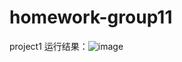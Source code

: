 # homework-group11
project1
运行结果：![image](https://github.com/zsygroup11num1/homework-group11/assets/129477117/687aca57-79f3-4d08-96d1-8eb0c960709f)
